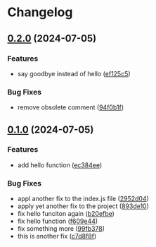 # Changelog

## [0.2.0](https://github.com/JKRhb/release-please-node-test/compare/v0.1.0...v0.2.0) (2024-07-05)


### Features

* say goodbye instead of hello ([ef125c5](https://github.com/JKRhb/release-please-node-test/commit/ef125c59e4a1a4c4aa051bd647fb90238c77b6f8))


### Bug Fixes

* remove obsolete comment ([94f0b1f](https://github.com/JKRhb/release-please-node-test/commit/94f0b1f5180ff4425f8eae8aa6eacbd29838cbb0))

## [0.1.0](https://github.com/JKRhb/release-please-node-test/compare/v0.0.1...v0.1.0) (2024-07-05)


### Features

* add hello function ([ec384ee](https://github.com/JKRhb/release-please-node-test/commit/ec384ee904e052c05385292c4f3f62c97bfe8c47))


### Bug Fixes

* appl another fix to the index.js file ([2952d04](https://github.com/JKRhb/release-please-node-test/commit/2952d041c4df46f91052ffc8a9ae8959582af25e))
* apply yet another fix to the project ([893de10](https://github.com/JKRhb/release-please-node-test/commit/893de10b9449f13ecbef24d10d4d6bd16b5a7ad8))
* fix hello funciton again ([b20efbe](https://github.com/JKRhb/release-please-node-test/commit/b20efbeca4b25bee1347f9bc05e8fe65196464db))
* fix hello function ([f609e44](https://github.com/JKRhb/release-please-node-test/commit/f609e4490221890462e6cd2d8533a01e65eb5f2b))
* fix something more ([99fb378](https://github.com/JKRhb/release-please-node-test/commit/99fb378b123888065d4b528f7b5b04de5a58add6))
* this is another fix ([c7d8f8f](https://github.com/JKRhb/release-please-node-test/commit/c7d8f8f6508872c4b1a5d7219382c021f06fccc1))
